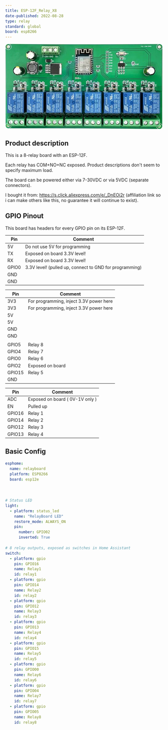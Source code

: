 ```yaml
---
title: ESP-12F_Relay_X8
date-published: 2022-08-28
type: relay
standard: global
board: esp8266
---
```


![Product](./image.jpg "Product Image")

## Product description

This is a 8-relay board with an ESP-12F.

Each relay has COM+NO+NC exposed. Product descriptions don't seem to specify maximum load.

The board can be powered either via 7-30VDC or via 5VDC (separate connectors).

I bought it from: https://s.click.aliexpress.com/e/_DnEOi2r (affiliation link so i can make others like this, no guarantee it will continue to exist).

## GPIO Pinout

This board has headers for every GPIO pin on its ESP-12F.

| Pin   | Comment                                                 |
| ----- | ------------------------------------------------------- |
| 5V    | Do not use 5V for programming                           |
| TX    | Exposed on board 3.3V level!                            |
| RX    | Exposed on board 3.3V level!                            |
| GPIO0 | 3.3V level! (pulled up, connect to GND for programming) |
| GND   |                                                         |
| GND   |                                                         |

| Pin    | Comment                                       |
| ------ | --------------------------------------------- |
| 3V3    | For programming, inject 3.3V power here       |
| 3V3    | For programming, inject 3.3V power here       |
| 5V     |                                               |
| 5V     |                                               |
| GND    |                                               |
| GND    |                                               |
|        |                                               |
| GPIO5  | Relay 8                                       |
| GPIO4  | Relay 7                                       |
| GPIO0  | Relay 6                                       |
| GPIO2  | Exposed on board | (blue) LED on the ESP-12F  |
| GPIO15 | Relay 5                                       |
| GND    |                                               |

| Pin    | Comment                                 |
| ------ | --------------------------------------- |
| ADC    | Exposed on board ( 0V-1V only )         |
| EN     | Pulled up                               |
| GPIO16 | Relay 1                                 |
| GPIO14 | Relay 2                                 |
| GPIO12 | Relay 3                                 |
| GPIO13 | Relay 4                                 |

## Basic Config

```yaml
esphome:
  name: relayboard
  platform: ESP8266
  board: esp12e



# Status LED
light:
  - platform: status_led
    name: "RelayBoard LED"
    restore_mode: ALWAYS_ON
    pin:
      number: GPIO02
      inverted: True

# 8 relay outputs, exposed as switches in Home Assistant
switch:
  - platform: gpio
    pin: GPIO16
    name: Relay1
    id: relay1
  - platform: gpio
    pin: GPIO14
    name: Relay2
    id: relay2
  - platform: gpio
    pin: GPIO12
    name: Relay3
    id: relay3
  - platform: gpio
    pin: GPIO13
    name: Relay4
    id: relay4
  - platform: gpio
    pin: GPIO15
    name: Relay5
    id: relay5
  - platform: gpio
    pin: GPIO00
    name: Relay6
    id: relay6
  - platform: gpio
    pin: GPIO04
    name: Relay7
    id: relay7
  - platform: gpio
    pin: GPIO05
    name: Relay8
    id: relay8
```
